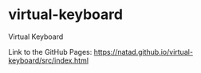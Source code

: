 # virtual-keyboard
Virtual Keyboard

Link to the GitHub Pages: https://natad.github.io/virtual-keyboard/src/index.html
